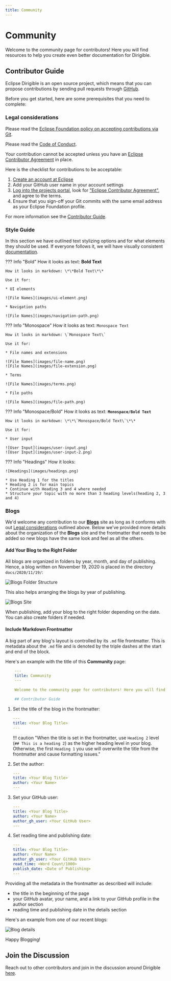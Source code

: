 ```yaml
---
title: Community
---
```


Community
===

Welcome to the community page for contributors! Here you will find resources to help you create even better documentation for Dirigible. 

## Contributor Guide

Eclipse Dirigible is an open source project, which means that you can propose contributions by sending pull requests through [GitHub](https://github.com/eclipse/dirigible).

Before you get started, here are some prerequisites that you need to complete:

### Legal considerations

Please read the [Eclipse Foundation policy on accepting contributions via Git](https://wiki.eclipse.org/Development_Resources/Contributing_via_Git).

Please read the [Code of Conduct](https://github.com/eclipse/dirigible/blob/master/CODE_OF_CONDUCT.md).

Your contribution cannot be accepted unless you have an [Eclipse Contributor Agreement](https://www.eclipse.org/legal/ECA.php) in place.

Here is the checklist for contributions to be acceptable:

1. [Create an account at Eclipse](https://accounts.eclipse.org/)
2. Add your GitHub user name in your account settings
3. [Log into the projects portal](https://projects.eclipse.org/), look for ["Eclipse Contributor Agreement"](https://www.eclipse.org/legal/ECA.php), and agree to the terms.
4. Ensure that you sign-off your Git commits with the same email address as your Eclipse Foundation profile. 

For  more information see the [Contributor Guide](https://github.com/eclipse/dirigible/blob/master/CONTRIBUTING.md).

### Style Guide

In this section we have outlined text stylizing options and for what elements they should be used. If everyone follows it, we will have visually consistent [documentation](https://github.com/dirigible-io/dirigible-io.github.io/).

??? Info "Bold"
	How it looks as text: **Bold Text**
	
	How it looks in markdown: \*\*Bold Text\*\*
	
	Use it for: 
	
	* UI elements
	
	![File Names](images/ui-element.png)
	
	* Navigation paths
	
	![File Names](images/navigation-path.png)
	
??? Info "Monospace"
	How it looks as text: `Monospace Text`
	
	How it looks in markdown: \`Monospace Text\`
	
	Use it for: 
	
	* File names and extensions

	![File Names](images/file-name.png)
	![File Names](images/file-extension.png)
	
	* Terms
	
	![File Names](images/terms.png)
	
	* File paths
	
	![File Names](images/file-path.png)
	
??? Info "Monospace/Bold"
	How it looks as text: **`Monospace/Bold Text`**
	
	How it looks in markdown: \*\*\`Monospace/Bold Text\`\*\*
	
	Use it for: 
	
	* User input
	
	![User Input](images/user-input.png)
	![User Input](images/user-input-2.png)

??? Info "Headings"
	How it looks: 
	
	![Headings](images/headings.png)
	
	* Use Heading 1 for the titles
	* Heading 2 is for main topics
	* Continue with Heading 3 and 4 where needed
	* Structure your topic with no more than 3 heading levels(heading 2, 3 and 4)

### Blogs

We'd welcome any contribution to our [**Blogs**](../../blogs) site as long as it conforms with out [Legal considerations](#legal-considerations) outlined above. Below we've provided more details about the organization of the **Blogs** site and the frontmatter that needs to be added so new blogs have the same look and feel as all the others.

#### Add Your Blog to the Right Folder

All blogs are organized in folders by year, month, and day of publishing. Hence, a blog written on November 19, 2020 is placed in the directory `docs/2020/11/19/`:

![Blogs Folder Structure](images/blogs-folderstructure.png)

This also helps arranging the blogs by year of publishing.

![Blogs Site](images/blogs-site.png)

When publishing, add your blog to the right folder depending on the date. You can also create folders if needed.

#### Include Markdown Frontmatter

A big part of any blog's layout is controlled by its `.md` file frontmatter. This is metadata about the `.md` file and is denoted by the triple dashes at the start and end of the block. 

Here's an example with the title of this **Community** page:

``` yaml hl_lines="1-3"
	---
	title: Community
	---
	
	Welcome to the community page for contributors! Here you will find resources to help you create even better documentation for Dirigible. 

	## Contributor Guide

```	

1. Set the title of the blog in the frontmatter:

	``` yaml hl_lines="2"
	---
	title: <Your Blog Title>
	---
	```
	!!! caution "When the title is set in the frontmatter, use ``Heading 2`` level (`## This is a heading 2`) as the higher heading level in your blog. Otherwise, the first `Heading 1` you use will overwrite the title from the frontmatter and cause formatting issues."

2. Set the author:

	```yaml hl_lines="3"
	---
	title: <Your Blog Title>
	author: <Your Name>
	---
	```

3. Set your GitHub user:

	```yaml hl_lines="4"
	---
	title: <Your Blog Title>
	author: <Your Name>
	author_gh_user: <Your GitHub User>
	---
	```
4. Set reading time and publishing date:

	```yaml hl_lines="5-6"
	---
	title: <Your Blog Title>
	author: <Your Name>
	author_gh_user: <Your GitHub User>
	read_time: <Word Count/1000>
	publish_date: <Date of Publishing>
	---
	```

Providing all the metadata in the frontmatter as described will include:

- the title in the beginning of the page
- your GitHub avatar, your name, and a link to your GitHub profile in the author section
- reading time and publishing date in the details section

Here's an example from one of our recent blogs:

![Blog details](images/blogs-details.png)

Happy Blogging!



## Join the Discussion

Reach out to other contributors and join in the discussion around Dirigible [here](https://dev.eclipse.org/mailman/listinfo/dirigible-dev).
